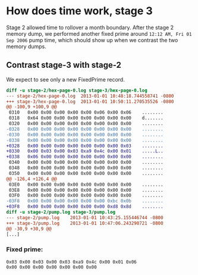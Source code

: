 # How does time work, stage 3
Stage 2 allowed time to rollover a month boundary.  After the stage 2
memory dump, we performed another fixed prime around
`12:12 AM, Fri 01 Sep 2006` pump time, which should show up when we
contrast the two memory dumps.

## Contrast stage-3 with stage-2

We expect to see only a new FixedPrime record.

```diff
diff -u stage-2/hex-page-0.log stage-3/hex-page-0.log
--- stage-2/hex-page-0.log	2013-01-01 10:48:18.744558741 -0800
+++ stage-3/hex-page-0.log	2013-01-01 10:50:11.270535526 -0800
@@ -100,9 +100,9 @@
 0310   0x00 0x00 0x00 0x00 0x00 0x06 0x00 0x06    ........
 0318   0x64 0x00 0x00 0x00 0x00 0x00 0x00 0x00    d.......
 0320   0x00 0x00 0x00 0x00 0x00 0x00 0x00 0x00    ........
-0328   0x00 0x00 0x00 0x00 0x00 0x00 0x00 0x00    ........
-0330   0x00 0x00 0x00 0x00 0x00 0x00 0x00 0x00    ........
-0338   0x00 0x00 0x00 0x00 0x00 0x00 0x00 0x00    ........
+0328   0x00 0x00 0x00 0x00 0x00 0x00 0x00 0x03    ........
+0330   0x00 0x03 0x00 0x03 0xa9 0x4c 0x00 0x01    .....L..
+0338   0x06 0x00 0x00 0x00 0x00 0x00 0x00 0x00    ........
 0340   0x00 0x00 0x00 0x00 0x00 0x00 0x00 0x00    ........
 0348   0x00 0x00 0x00 0x00 0x00 0x00 0x00 0x00    ........
 0350   0x00 0x00 0x00 0x00 0x00 0x00 0x00 0x00    ........
@@ -126,4 +126,4 @@
 03E0   0x00 0x00 0x00 0x00 0x00 0x00 0x00 0x00    ........
 03E8   0x00 0x00 0x00 0x00 0x00 0x00 0x00 0x00    ........
 03F0   0x00 0x00 0x00 0x00 0x00 0x00 0x00 0x00    ........
-03F8   0x00 0x00 0x00 0x00 0x00 0x00 0xbc 0x0b    ........
+03F8   0x00 0x00 0x00 0x00 0x00 0x00 0xd8 0x8d    ........
diff -u stage-2/pump.log stage-3/pump.log
--- stage-2/pump.log	2013-01-01 10:43:25.155446744 -0800
+++ stage-3/pump.log	2013-01-01 10:47:06.243290721 -0800
@@ -30,9 +30,9 @@
[...]
```

### Fixed prime:

```
0x03 0x00 0x03 0x00 0x03 0xa9 0x4c 0x00 0x01 0x06
0x00 0x00 0x00 0x00 0x00 0x00 0x00
```
